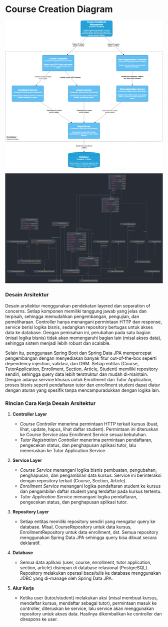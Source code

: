 # Course Creation Diagram

![alt text](fadhlan_component_diagram.png)

![alt text](fadhlan_code_diagram.png)

### Desain Arsitektur

Desain arsitektur menggunakan pendekatan layered dan separation of concerns. Setiap komponen memiliki tanggung jawab yang jelas dan terpisah, sehingga memudahkan pengembangan, pengujian, dan pemeliharaan. Controller hanya menangani permintaan HTTP dan response, service berisi logika bisnis, sedangkan repository bertugas untuk akses data ke database. Dengan pemisahan ini, perubahan pada satu bagian (misal logika bisnis) tidak akan memengaruhi bagian lain (misal akses data), sehingga sistem menjadi lebih robust dan scalable.

Selain itu, penggunaan Spring Boot dan Spring Data JPA mempercepat pengembangan dengan menyediakan banyak fitur out-of-the-box seperti dependency injection, validasi, dan ORM. Setiap entitas (Course, TutorApplication, Enrollment, Section, Article, Student) memiliki repository sendiri, sehingga query data lebih terstruktur dan mudah di-maintain. Dengan adanya service khusus untuk Enrollment dan Tutor Application, proses bisnis seperti pendaftaran tutor dan enrollment student dapat diatur dengan aturan yang spesifik tanpa mencampuradukkan dengan logika lain.

### Rincian Cara Kerja Desain Arsitektur

1. **Controller Layer**
   - *Course Controller* menerima permintaan HTTP terkait kursus (buat, lihat, update, hapus, lihat daftar student). Permintaan ini diteruskan ke Course Service atau Enrollment Service sesuai kebutuhan.
   - *Tutor Registration Controller* menerima permintaan pendaftaran, pengecekan status, dan penghapusan aplikasi tutor, lalu meneruskan ke Tutor Application Service.

2. **Service Layer**
   - *Course Service* menangani logika bisnis pembuatan, pengubahan, penghapusan, dan pengambilan data kursus. Service ini berinteraksi dengan repository terkait (Course, Section, Article).
   - *Enrollment Service* menangani logika pendaftaran student ke kursus dan pengambilan daftar student yang terdaftar pada kursus tertentu.
   - *Tutor Application Service* menangani logika pendaftaran, pengecekan status, dan penghapusan aplikasi tutor.

3. **Repository Layer**
   - Setiap entitas memiliki repository sendiri yang mengatur query ke database. Misal, CourseRepository untuk data kursus, EnrollmentRepository untuk data enrollment, dst. Semua repository menggunakan Spring Data JPA sehingga query bisa dibuat secara deklaratif.

4. **Database**
   - Semua data aplikasi (user, course, enrollment, tutor application, section, article) disimpan di database relasional (PostgreSQL). Repository melakukan operasi baca/tulis ke database menggunakan JDBC yang di-manage oleh Spring Data JPA.

5. **Alur Kerja**
   - Ketika user (tutor/student) melakukan aksi (misal membuat kursus, mendaftar kursus, mendaftar sebagai tutor), permintaan masuk ke controller, diteruskan ke service, lalu service akan menggunakan repository untuk akses data. Hasilnya dikembalikan ke controller dan direspons ke user.
